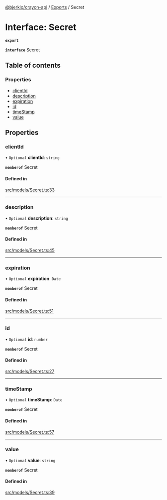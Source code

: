 [@bjerkio/crayon-api](../README.md) / [Exports](../modules.md) / Secret

# Interface: Secret

**`export`**

**`interface`** Secret

## Table of contents

### Properties

- [clientId](Secret.md#clientid)
- [description](Secret.md#description)
- [expiration](Secret.md#expiration)
- [id](Secret.md#id)
- [timeStamp](Secret.md#timestamp)
- [value](Secret.md#value)

## Properties

### clientId

• `Optional` **clientId**: `string`

**`memberof`** Secret

#### Defined in

[src/models/Secret.ts:33](https://github.com/bjerkio/crayon-api-js/blob/22cd66d/src/models/Secret.ts#L33)

___

### description

• `Optional` **description**: `string`

**`memberof`** Secret

#### Defined in

[src/models/Secret.ts:45](https://github.com/bjerkio/crayon-api-js/blob/22cd66d/src/models/Secret.ts#L45)

___

### expiration

• `Optional` **expiration**: `Date`

**`memberof`** Secret

#### Defined in

[src/models/Secret.ts:51](https://github.com/bjerkio/crayon-api-js/blob/22cd66d/src/models/Secret.ts#L51)

___

### id

• `Optional` **id**: `number`

**`memberof`** Secret

#### Defined in

[src/models/Secret.ts:27](https://github.com/bjerkio/crayon-api-js/blob/22cd66d/src/models/Secret.ts#L27)

___

### timeStamp

• `Optional` **timeStamp**: `Date`

**`memberof`** Secret

#### Defined in

[src/models/Secret.ts:57](https://github.com/bjerkio/crayon-api-js/blob/22cd66d/src/models/Secret.ts#L57)

___

### value

• `Optional` **value**: `string`

**`memberof`** Secret

#### Defined in

[src/models/Secret.ts:39](https://github.com/bjerkio/crayon-api-js/blob/22cd66d/src/models/Secret.ts#L39)
